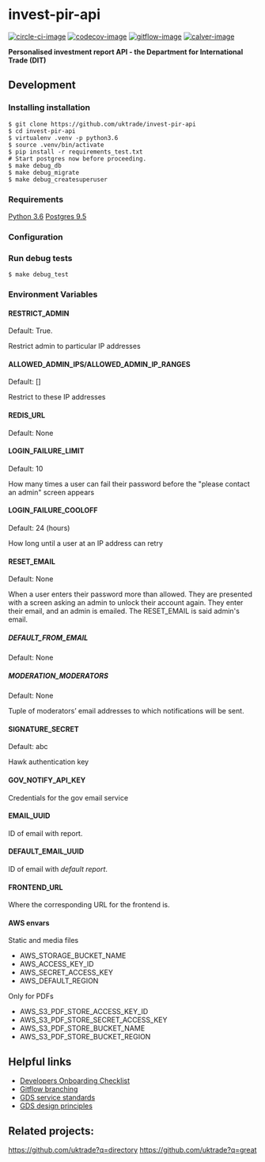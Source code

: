# invest-pir-api

[![circle-ci-image]][circle-ci]
[![codecov-image]][codecov]
[![gitflow-image]][gitflow]
[![calver-image]][calver]

**Personalised investment report API - the Department for International Trade (DIT)**


## Development

### Installing installation

    $ git clone https://github.com/uktrade/invest-pir-api
    $ cd invest-pir-api
    $ virtualenv .venv -p python3.6
    $ source .venv/bin/activate
    $ pip install -r requirements_test.txt
    # Start postgres now before proceeding.
    $ make debug_db
    $ make debug_migrate
    $ make debug_createsuperuser

### Requirements

[Python 3.6](https://www.python.org/downloads/release/python-360/)
[Postgres 9.5](https://www.postgresql.org/)


### Configuration

### Run debug tests

    $ make debug_test


### Environment Variables

#### RESTRICT_ADMIN 

Default: True.

Restrict admin to particular IP addresses


#### ALLOWED_ADMIN_IPS/ALLOWED_ADMIN_IP_RANGES

Default: []

Restrict to these IP addresses

#### REDIS_URL

Default: None

#### LOGIN_FAILURE_LIMIT

Default: 10 

How many times a user can fail their password before the "please contact
an admin" screen appears

#### LOGIN_FAILURE_COOLOFF

Default: 24 (hours)

How long until a user at an IP address can retry

#### RESET_EMAIL

Default: None

When a user enters their password more than allowed. They are presented with a
screen asking an admin to unlock their account again. They enter their email,
and an admin is emailed. The RESET_EMAIL is said admin's email.


##### DEFAULT_FROM_EMAIL

Default: None


##### MODERATION_MODERATORS

Default: None

Tuple of moderators’ email addresses to which notifications will be sent.


#### SIGNATURE_SECRET

Default: abc

Hawk authentication key

#### GOV_NOTIFY_API_KEY

Credentials for the gov email service

#### EMAIL_UUID

ID of email with report.

#### DEFAULT_EMAIL_UUID

ID of email with *default report*.


#### FRONTEND_URL

Where the corresponding URL for the frontend is.


#### AWS envars

Static and media files

 - AWS_STORAGE_BUCKET_NAME
 - AWS_ACCESS_KEY_ID
 - AWS_SECRET_ACCESS_KEY
 - AWS_DEFAULT_REGION

Only for PDFs

  - AWS_S3_PDF_STORE_ACCESS_KEY_ID
  - AWS_S3_PDF_STORE_SECRET_ACCESS_KEY
  - AWS_S3_PDF_STORE_BUCKET_NAME
  - AWS_S3_PDF_STORE_BUCKET_REGION


## Helpful links
* [Developers Onboarding Checklist](https://uktrade.atlassian.net/wiki/spaces/ED/pages/32243946/Developers+onboarding+checklist)
* [Gitflow branching](https://uktrade.atlassian.net/wiki/spaces/ED/pages/737182153/Gitflow+and+releases)
* [GDS service standards](https://www.gov.uk/service-manual/service-standard)
* [GDS design principles](https://www.gov.uk/design-principles)

## Related projects:
https://github.com/uktrade?q=directory
https://github.com/uktrade?q=great

[circle-ci-image]: https://circleci.com/gh/uktrade/directory-cms/tree/master.svg?style=svg
[circle-ci]: https://circleci.com/gh/uktrade/invest-pir-api/tree/master

[codecov-image]: https://codecov.io/gh/uktrade/invest-pir-api/branch/master/graph/badge.svg
[codecov]: https://codecov.io/gh/uktrade/invest-pir-api

[gitflow-image]: https://img.shields.io/badge/Branching%20strategy-gitflow-5FBB1C.svg
[gitflow]: https://www.atlassian.com/git/tutorials/comparing-workflows/gitflow-workflow

[calver-image]: https://img.shields.io/badge/Versioning%20strategy-CalVer-5FBB1C.svg
[calver]: https://calver.org